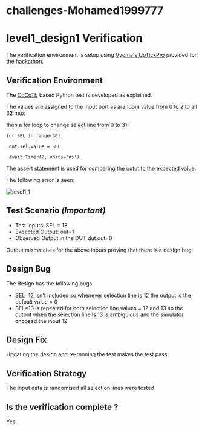 # challenges-Mohamed1999777
# level1_design1  Verification

The verification environment is setup using [Vyoma's UpTickPro](https://vyomasystems.com) provided for the hackathon.

## Verification Environment

The [CoCoTb](https://www.cocotb.org/) based Python test is developed as explained. 

The values are assigned to the input port as arandom value from 0 to 2 to all 32 mux 
  


then a for loop to change select line from 0 to 31 


  
    for SEL in range(30):
     
     dut.sel.value = SEL

     await Timer(2, units='ns')


The assert statement is used for comparing the  outut to the expected value.

The following error is seen:

![level1_1](https://user-images.githubusercontent.com/100050717/182035514-dada4c56-6462-4cf5-8862-843cd794575f.PNG)

## Test Scenario *(Important)*
- Test Inputs: SEL = 13 
- Expected Output: out=1
- Observed Output in the DUT dut.out=0

Output mismatches for the above inputs proving that there is a design bug

## Design Bug
The design has the following bugs 
* SEL=12 isn't included so whenever selection line is 12 the output is the default value = 0 
* SEL=13 is repeated for both selection line values = 12 and 13 so the output when the selection line is 13 is ambiguious and the simulator choosed the input 12  

## Design Fix
Updating the design and re-running the test makes the test pass.

## Verification Strategy
 The input data is randomised 
 all selection lines were tested 
## Is the verification complete ?
 Yes
